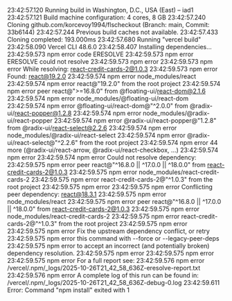 23:42:57.120 Running build in Washington, D.C., USA (East) – iad1
23:42:57.121 Build machine configuration: 4 cores, 8 GB
23:42:57.240 Cloning github.com/korcevoy1994/flscheckout (Branch: main, Commit: 33b6144)
23:42:57.244 Previous build caches not available.
23:42:57.433 Cloning completed: 193.000ms
23:42:57.680 Running "vercel build"
23:42:58.090 Vercel CLI 48.6.0
23:42:58.407 Installing dependencies...
23:42:59.573 npm error code ERESOLVE
23:42:59.573 npm error ERESOLVE could not resolve
23:42:59.573 npm error
23:42:59.573 npm error While resolving: react-credit-cards-2@1.0.3
23:42:59.573 npm error Found: react@19.2.0
23:42:59.574 npm error node_modules/react
23:42:59.574 npm error   react@"19.2.0" from the root project
23:42:59.574 npm error   peer react@">=16.8.0" from @floating-ui/react-dom@2.1.6
23:42:59.574 npm error   node_modules/@floating-ui/react-dom
23:42:59.574 npm error     @floating-ui/react-dom@"^2.0.0" from @radix-ui/react-popper@1.2.8
23:42:59.574 npm error     node_modules/@radix-ui/react-popper
23:42:59.574 npm error       @radix-ui/react-popper@"1.2.8" from @radix-ui/react-select@2.2.6
23:42:59.574 npm error       node_modules/@radix-ui/react-select
23:42:59.574 npm error         @radix-ui/react-select@"^2.2.6" from the root project
23:42:59.574 npm error   44 more (@radix-ui/react-arrow, @radix-ui/react-checkbox, ...)
23:42:59.574 npm error
23:42:59.574 npm error Could not resolve dependency:
23:42:59.575 npm error peer react@"^16.8.0 || ^17.0.0 || ^18.0.0" from react-credit-cards-2@1.0.3
23:42:59.575 npm error node_modules/react-credit-cards-2
23:42:59.575 npm error   react-credit-cards-2@"^1.0.3" from the root project
23:42:59.575 npm error
23:42:59.575 npm error Conflicting peer dependency: react@18.3.1
23:42:59.575 npm error node_modules/react
23:42:59.575 npm error   peer react@"^16.8.0 || ^17.0.0 || ^18.0.0" from react-credit-cards-2@1.0.3
23:42:59.575 npm error   node_modules/react-credit-cards-2
23:42:59.575 npm error     react-credit-cards-2@"^1.0.3" from the root project
23:42:59.575 npm error
23:42:59.575 npm error Fix the upstream dependency conflict, or retry
23:42:59.575 npm error this command with --force or --legacy-peer-deps
23:42:59.575 npm error to accept an incorrect (and potentially broken) dependency resolution.
23:42:59.575 npm error
23:42:59.575 npm error
23:42:59.575 npm error For a full report see:
23:42:59.576 npm error /vercel/.npm/_logs/2025-10-26T21_42_58_636Z-eresolve-report.txt
23:42:59.576 npm error A complete log of this run can be found in: /vercel/.npm/_logs/2025-10-26T21_42_58_636Z-debug-0.log
23:42:59.611 Error: Command "npm install" exited with 1